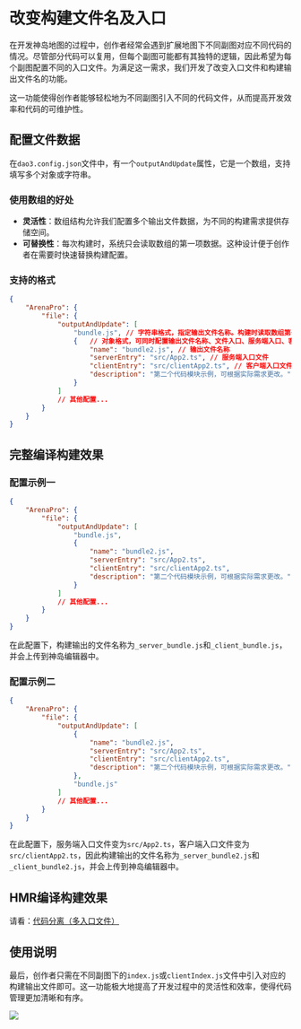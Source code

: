 # 改变构建文件名及入口

在开发神岛地图的过程中，创作者经常会遇到扩展地图下不同副图对应不同代码的情况。尽管部分代码可以复用，但每个副图可能都有其独特的逻辑，因此希望为每个副图配置不同的入口文件。为满足这一需求，我们开发了改变入口文件和构建输出文件名的功能。

这一功能使得创作者能够轻松地为不同副图引入不同的代码文件，从而提高开发效率和代码的可维护性。

## 配置文件数据

在`dao3.config.json`文件中，有一个`outputAndUpdate`属性，它是一个数组，支持填写多个对象或字符串。

### 使用数组的好处

- **灵活性**：数组结构允许我们配置多个输出文件数据，为不同的构建需求提供存储空间。
- **可替换性**：每次构建时，系统只会读取数组的第一项数据。这种设计便于创作者在需要时快速替换构建配置。

### 支持的格式


```json
{
    "ArenaPro": {
        "file": {
            "outputAndUpdate": [
                "bundle.js", // 字符串格式，指定输出文件名称。构建时读取数组第一项作为当前构建的数据。【HMR编译不会读取字符串格式】
                {   // 对象格式，可同时配置输出文件名称、文件入口、服务端入口、客户端入口及描述信息。
                    "name": "bundle2.js", // 输出文件名称
                    "serverEntry": "src/App2.ts", // 服务端入口文件
                    "clientEntry": "src/clientApp2.ts", // 客户端入口文件
                    "description": "第二个代码模块示例，可根据实际需求更改。" // 描述信息
                }
            ]
            // 其他配置...
        }
    }
}
```


## 完整编译构建效果

### 配置示例一

```json
{
    "ArenaPro": {
        "file": {
            "outputAndUpdate": [
                "bundle.js", 
                {   
                    "name": "bundle2.js",   
                    "serverEntry": "src/App2.ts", 
                    "clientEntry": "src/clientApp2.ts", 
                    "description": "第二个代码模块示例，可根据实际需求更改。"
                }
            ]
            // 其他配置...
        }
    }
}
```

在此配置下，构建输出的文件名称为`_server_bundle.js`和`_client_bundle.js`，并会上传到神岛编辑器中。

### 配置示例二

```json
{
    "ArenaPro": {
        "file": {
            "outputAndUpdate": [
                {   
                    "name": "bundle2.js",   
                    "serverEntry": "src/App2.ts", 
                    "clientEntry": "src/clientApp2.ts", 
                    "description": "第二个代码模块示例，可根据实际需求更改。"
                },
                "bundle.js"                
            ]
            // 其他配置...
        }
    }
}
```

在此配置下，服务端入口文件变为`src/App2.ts`，客户端入口文件变为`src/clientApp2.ts`，因此构建输出的文件名称为`_server_bundle2.js`和`_client_bundle2.js`，并会上传到神岛编辑器中。

## HMR编译构建效果

请看：[代码分离（多入口文件）](/guide/four/hmr.html#%E4%BB%A3%E7%A0%81%E5%88%86%E7%A6%BB-%E5%A4%9A%E5%85%A5%E5%8F%A3%E6%96%87%E4%BB%B6)

## 使用说明

最后，创作者只需在不同副图下的`index.js`或`clientIndex.js`文件中引入对应的构建输出文件即可。这一功能极大地提高了开发过程中的灵活性和效率，使得代码管理更加清晰和有序。

![](/QQ20241130-103933.png)